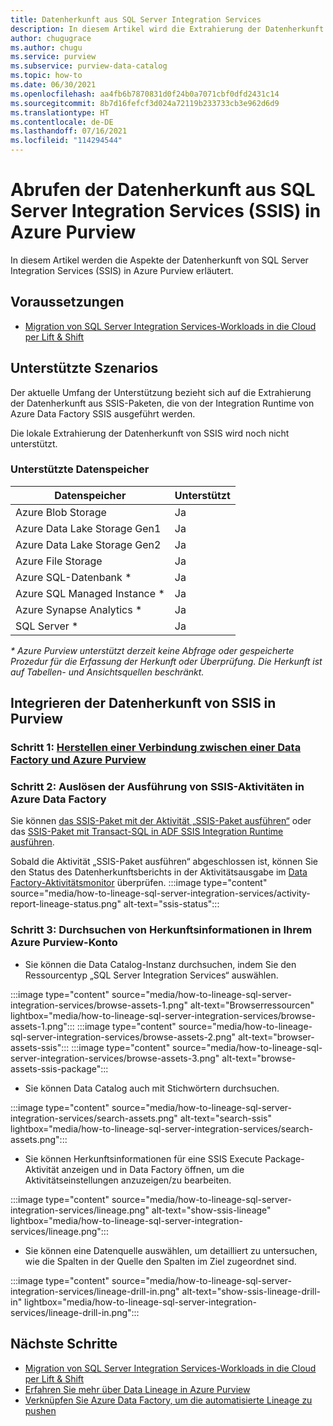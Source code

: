 ```yaml
---
title: Datenherkunft aus SQL Server Integration Services
description: In diesem Artikel wird die Extrahierung der Datenherkunft aus SQL Server Integration Services beschrieben.
author: chugugrace
ms.author: chugu
ms.service: purview
ms.subservice: purview-data-catalog
ms.topic: how-to
ms.date: 06/30/2021
ms.openlocfilehash: aa4fb6b7870831d0f24b0a7071cbf0dfd2431c14
ms.sourcegitcommit: 8b7d16fefcf3d024a72119b233733cb3e962d6d9
ms.translationtype: HT
ms.contentlocale: de-DE
ms.lasthandoff: 07/16/2021
ms.locfileid: "114294544"
---
```

# <a name="how-to-get-lineage-from-sql-server-integration-services-ssis-into-azure-purview"></a>Abrufen der Datenherkunft aus SQL Server Integration Services (SSIS) in Azure Purview

In diesem Artikel werden die Aspekte der Datenherkunft von SQL Server Integration Services (SSIS) in Azure Purview erläutert.

## <a name="prerequisites"></a>Voraussetzungen

- [Migration von SQL Server Integration Services-Workloads in die Cloud per Lift &amp; Shift](/sql/integration-services/lift-shift/ssis-azure-lift-shift-ssis-packages-overview)

## <a name="supported-scenarios"></a>Unterstützte Szenarios

Der aktuelle Umfang der Unterstützung bezieht sich auf die Extrahierung der Datenherkunft aus SSIS-Paketen, die von der Integration Runtime von Azure Data Factory SSIS ausgeführt werden.

Die lokale Extrahierung der Datenherkunft von SSIS wird noch nicht unterstützt.

### <a name="supported-data-stores"></a>Unterstützte Datenspeicher

| Datenspeicher | Unterstützt |
| ------------------- | ------------------- |
| Azure Blob Storage | Ja |
| Azure Data Lake Storage Gen1 | Ja |
| Azure Data Lake Storage Gen2 | Ja |
| Azure File Storage | Ja |
| Azure SQL-Datenbank \* | Ja |
| Azure SQL Managed Instance \*| Ja |
| Azure Synapse Analytics \* | Ja |
| SQL Server \* | Ja |

*\* Azure Purview unterstützt derzeit keine Abfrage oder gespeicherte Prozedur für die Erfassung der Herkunft oder Überprüfung. Die Herkunft ist auf Tabellen- und Ansichtsquellen beschränkt.*


## <a name="how-to-bring-ssis-lineage-into-purview"></a>Integrieren der Datenherkunft von SSIS in Purview

### <a name="step-1-connect-a-data-factory-to-azure-purview"></a>Schritt 1: [Herstellen einer Verbindung zwischen einer Data Factory und Azure Purview](how-to-link-azure-data-factory.md)

### <a name="step-2-trigger-ssis-activity-execution-in-azure-data-factory"></a>Schritt 2: Auslösen der Ausführung von SSIS-Aktivitäten in Azure Data Factory

Sie können [das SSIS-Paket mit der Aktivität „SSIS-Paket ausführen“](../data-factory/how-to-invoke-ssis-package-ssis-activity.md) oder das [SSIS-Paket mit Transact-SQL in ADF SSIS Integration Runtime ausführen](../data-factory/how-to-invoke-ssis-package-stored-procedure-activity.md).  

Sobald die Aktivität „SSIS-Paket ausführen“ abgeschlossen ist, können Sie den Status des Datenherkunftsberichts in der Aktivitätsausgabe im [Data Factory-Aktivitätsmonitor](../data-factory/monitor-visually.md#monitor-activity-runs) überprüfen.
:::image type="content" source="media/how-to-lineage-sql-server-integration-services/activity-report-lineage-status.png" alt-text="ssis-status":::

### <a name="step-3-browse-lineage-information-in-your-azure-purview-account"></a>Schritt 3: Durchsuchen von Herkunftsinformationen in Ihrem Azure Purview-Konto

- Sie können die Data Catalog-Instanz durchsuchen, indem Sie den Ressourcentyp „SQL Server Integration Services“ auswählen.

:::image type="content" source="media/how-to-lineage-sql-server-integration-services/browse-assets-1.png" alt-text="Browserressourcen" lightbox="media/how-to-lineage-sql-server-integration-services/browse-assets-1.png":::
:::image type="content" source="media/how-to-lineage-sql-server-integration-services/browse-assets-2.png" alt-text="browser-assets-ssis":::
:::image type="content" source="media/how-to-lineage-sql-server-integration-services/browse-assets-3.png" alt-text="browse-assets-ssis-package":::

- Sie können Data Catalog auch mit Stichwörtern durchsuchen.

:::image type="content" source="media/how-to-lineage-sql-server-integration-services/search-assets.png" alt-text="search-ssis" lightbox="media/how-to-lineage-sql-server-integration-services/search-assets.png":::

- Sie können Herkunftsinformationen für eine SSIS Execute Package-Aktivität anzeigen und in Data Factory öffnen, um die Aktivitätseinstellungen anzuzeigen/zu bearbeiten.

:::image type="content" source="media/how-to-lineage-sql-server-integration-services/lineage.png" alt-text="show-ssis-lineage" lightbox="media/how-to-lineage-sql-server-integration-services/lineage.png":::

- Sie können eine Datenquelle auswählen, um detailliert zu untersuchen, wie die Spalten in der Quelle den Spalten im Ziel zugeordnet sind.

:::image type="content" source="media/how-to-lineage-sql-server-integration-services/lineage-drill-in.png" alt-text="show-ssis-lineage-drill-in" lightbox="media/how-to-lineage-sql-server-integration-services/lineage-drill-in.png":::

## <a name="next-steps"></a>Nächste Schritte

- [Migration von SQL Server Integration Services-Workloads in die Cloud per Lift &amp; Shift](/sql/integration-services/lift-shift/ssis-azure-lift-shift-ssis-packages-overview)
- [Erfahren Sie mehr über Data Lineage in Azure Purview](catalog-lineage-user-guide.md)
- [Verknüpfen Sie Azure Data Factory, um die automatisierte Lineage zu pushen](how-to-link-azure-data-factory.md)